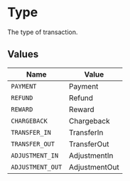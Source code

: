 # Type

The type of transaction.


## Values

| Name             | Value            |
| ---------------- | ---------------- |
| `PAYMENT`        | Payment          |
| `REFUND`         | Refund           |
| `REWARD`         | Reward           |
| `CHARGEBACK`     | Chargeback       |
| `TRANSFER_IN`    | TransferIn       |
| `TRANSFER_OUT`   | TransferOut      |
| `ADJUSTMENT_IN`  | AdjustmentIn     |
| `ADJUSTMENT_OUT` | AdjustmentOut    |